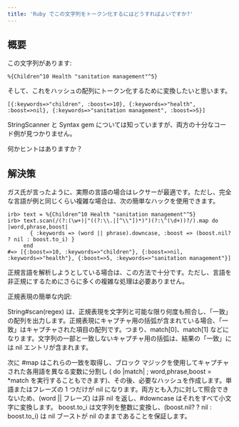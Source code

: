 ```yaml
---
title: 'Ruby でこの文字列をトークン化するにはどうすればよいですか?'
---
```


## 概要
この文字列があります:

```
%{Children^10 Health "sanitation management"^5}

```
そして、これをハッシュの配列にトークン化するために変換したいと思います。

```
[{:keywords=>"children", :boost=>10}, {:keywords=>"health", :boost=>nil}, {:keywords=>"sanitation management", :boost=>5}]

```
StringScanner と Syntax gem については知っていますが、両方の十分なコード例が見つかりません。

何かヒントはありますか？

## 解決策
ガス氏が言ったように、実際の言語の場合はレクサーが最適です。ただし、完全な言語が例と同じくらい複雑な場合は、次の簡単なハックを使用できます。

```
irb> text = %{Children^10 Health "sanitation management"^5}
irb> text.scan(/(?:(\w+)|"((?:\\.|[^\\"])*)")(?:\^(\d+))?/).map do |word,phrase,boost|
       { :keywords => (word || phrase).downcase, :boost => (boost.nil? ? nil : boost.to_i) }
     end
#=> [{:boost=>10, :keywords=>"children"}, {:boost=>nil, :keywords=>"health"}, {:boost=>5, :keywords=>"sanitation management"}]

```
正規言語を解析しようとしている場合は、この方法で十分です。ただし、言語を非正規にするためにさらに多くの複雑な処理は必要ありません。

正規表現の簡単な内訳:

String#scan(regex) は、正規表現を文字列と可能な限り何度も照合し、「一致」の配列を出力します。正規表現にキャプチャ用の括弧が含まれている場合、「一致」はキャプチャされた項目の配列です。つまり、match[0]、match[1] などになります。文字列の一部と一致しないキャプチャ用の括弧は、結果の「一致」には nil エントリが含まれます。

次に #map はこれらの一致を取得し、ブロック マジックを使用してキャプチャされた各用語を異なる変数に分割し ( do |match| ; word,phrase,boost = *match を実行することもできます)、その後、必要なハッシュを作成します。単語またはフレーズの 1 つだけが nil になります。両方とも入力に対して照合できないため、(word || フレーズ) は非 nil を返し、#downcase はそれをすべて小文字に変換します。 boost.to_i は文字列を整数に変換し、(boost.nil? ? nil : boost.to_i) は nil ブーストが nil のままであることを保証します。

